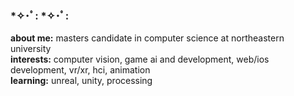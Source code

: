 ### *✧･ﾟ: *✧･ﾟ:
**about me:** masters candidate in computer science at northeastern university <br>
**interests:** computer vision, game ai and development, web/ios development, vr/xr, hci, animation <br>
**learning:** unreal, unity, processing <br>


